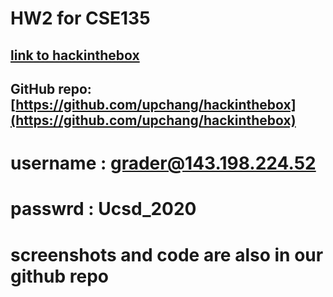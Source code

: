 # HW2 for CSE135
## [link to hackinthebox](https://hackinthebox.site)
## GitHub repo: [https://github.com/upchang/hackinthebox](https://github.com/upchang/hackinthebox)

# username : grader@143.198.224.52
# passwrd : Ucsd_2020

# screenshots and code are also in our github repo 

